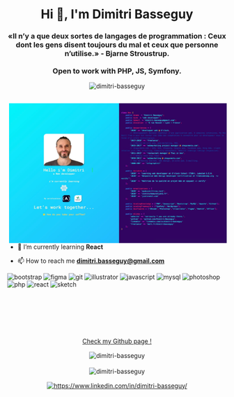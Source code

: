 <h1 align="center">Hi 👋, I'm Dimitri Basseguy</h1>
<h3 align="center">«Il n’y a que deux sortes de langages de programmation : Ceux dont les gens disent toujours du mal et ceux que personne n’utilise.» - Bjarne Stroustrup. <br><br>Open to work with PHP, JS, Symfony.</h3>
<p align="center"> <img src="https://komarev.com/ghpvc/?username=dimitri-basseguy" alt="dimitri-basseguy" /> </p>
<br>
<img align="right" alt="GIF" src="https://github.com/Dimitri-Basseguy/Dimitri-Basseguy.github.io/blob/master/assets/img/dimitri-basseguy.github.io-screenshot.jpeg?raw=true" width="500" height="320" /><br><br>

- 🌱 I’m currently learning **React**

- 📫 How to reach me **dimitri.basseguy@gmail.com**

<p align="left"><img src="https://devicons.github.io/devicon/devicon.git/icons/bootstrap/bootstrap-plain.svg" alt="bootstrap" width="40" height="40"/> <img src="https://www.vectorlogo.zone/logos/figma/figma-icon.svg" alt="figma" width="40" height="40"/> <img src="https://www.vectorlogo.zone/logos/git-scm/git-scm-icon.svg" alt="git" width="40" height="40"/> <img src="https://www.vectorlogo.zone/logos/adobe_illustrator/adobe_illustrator-icon.svg" alt="illustrator" width="40" height="40"/> <img src="https://devicons.github.io/devicon/devicon.git/icons/javascript/javascript-original.svg" alt="javascript" width="40" height="40"/> <img src="https://devicons.github.io/devicon/devicon.git/icons/mysql/mysql-original-wordmark.svg" alt="mysql" width="40" height="40"/> <img src="https://devicons.github.io/devicon/devicon.git/icons/photoshop/photoshop-plain.svg" alt="photoshop" width="40" height="40"/> <img src="https://devicons.github.io/devicon/devicon.git/icons/php/php-original.svg" alt="php" width="40" height="40"/> <img src="https://devicons.github.io/devicon/devicon.git/icons/react/react-original-wordmark.svg" alt="react" width="40" height="40"/> <img src="https://www.vectorlogo.zone/logos/sketchapp/sketchapp-icon.svg" alt="sketch" width="40" height="40"/></p>
<br><br><br><br><br>
<p align="center"><a href="https://dimitri-basseguy.github.io">Check my Github page !</a></p>
<p align="center">
<img align="center" src="https://github-readme-stats.vercel.app/api/top-langs/?username=dimitri-basseguy&layout=compact&hide=html&theme=radical" alt="dimitri-basseguy" />
<br><br>
<img align="center" src="https://github-readme-stats.vercel.app/api?username=dimitri-basseguy&show_icons=true&theme=radical" alt="dimitri-basseguy" /></p>

<p align="center">
<a href="https://linkedin.com/in/https://www.linkedin.com/in/dimitri-basseguy/" target="blank"><img align="center" src="https://cdn.jsdelivr.net/npm/simple-icons@3.0.1/icons/linkedin.svg" alt="https://www.linkedin.com/in/dimitri-basseguy/" height="30" width="30" /></a>
</p>
